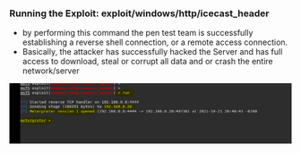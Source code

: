 ### Running the Exploit: exploit/windows/http/icecast_header 

* by performing this command the pen test team is successfully establishing a reverse shell connection, or a remote access connection.
* Basically, the attacker has successfully hacked the Server and has full access to download, steal or corrupt all data and or crash the entire network/server

![pic](9.PNG)




